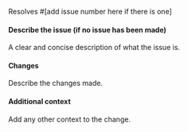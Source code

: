 Resolves #[add issue number here if there is one]

#### Describe the issue (if no issue has been made)

A clear and concise description of what the issue is.

#### Changes

Describe the changes made.

#### Additional context

Add any other context to the change.

